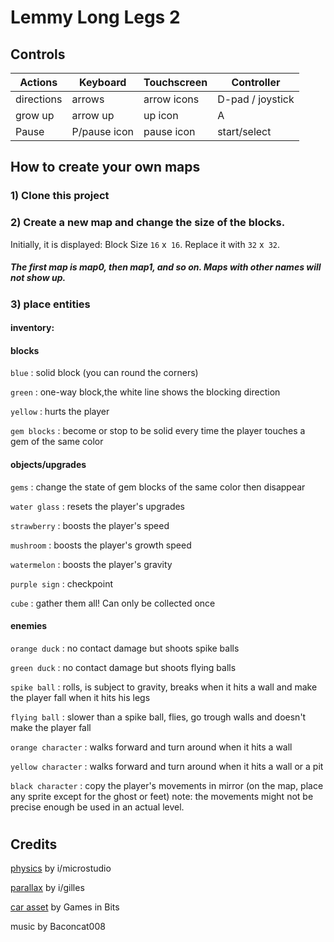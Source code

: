 # Lemmy Long Legs 2

## Controls

|Actions|Keyboard|Touchscreen|Controller|
|-|-|-|-|
|directions|arrows|arrow icons|D-pad / joystick|
|grow up|arrow up|up icon|A |
|Pause|P/pause icon|pause icon|start/select|

## How to create your own maps

### 1) Clone this project
### 2) Create a new map and change the size of the blocks.
Initially, it is displayed: Block Size `16` x` 16`. Replace it with `32` x` 32`.
##### The first map is map0, then map1, and so on. Maps with other names will not show up. 
### 3) place entities

#### inventory:

#### blocks

`blue` : solid block (you can round the corners)

`green` : one-way block,the white line shows the blocking direction

`yellow` : hurts the player

`gem blocks` : become or stop to be solid every time the player touches a gem of the same color

#### objects/upgrades

`gems` : change the state of gem blocks of the same color then disappear

`water glass` : resets the player's upgrades

`strawberry` : boosts the player's speed

`mushroom` : boosts the player's growth speed

`watermelon` :  boosts the player's gravity

`purple sign` : checkpoint

`cube` : gather them all! Can only be collected once

#### enemies

`orange duck` : no contact damage but shoots spike balls

`green duck` : no contact damage but shoots flying balls

`spike ball` : rolls, is subject to gravity, breaks when it hits a wall and make the player fall when it hits his legs

`flying ball` : slower than a spike ball, flies, go trough  walls and doesn't make the player fall

`orange character` : walks forward and turn around when it hits a wall

`yellow character` : walks forward and turn around when it hits a wall or a pit

`black character` : copy the player's movements in mirror (on the map, place any sprite except for the ghost or feet)
note: the movements might not be precise enough be used in an actual level.


#
#####
## Credits

[physics](https://microstudio.dev/i/microstudio/coronahunt/) by i/microstudio

[parallax](https://microstudio.dev/i/gilles/parallax/) by i/gilles

[car asset](https://games-in-bits.itch.io/chunky-pixel-art-car-assets) by Games in Bits

music by Baconcat008
